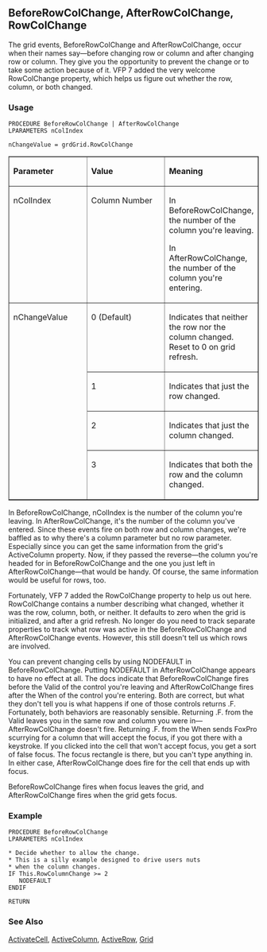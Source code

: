 ## BeforeRowColChange, AfterRowColChange, RowColChange

The grid events, BeforeRowColChange and AfterRowColChange, occur when their names say&mdash;before changing row or column and after changing row or column. They give you the opportunity to prevent the change or to take some action because of it. VFP 7 added the very welcome RowColChange property, which helps us figure out whether the row, column, or both changed.

### Usage

```foxpro
PROCEDURE BeforeRowColChange | AfterRowColChange
LPARAMETERS nColIndex

nChangeValue = grdGrid.RowColChange
```
<table border cellspacing=0 cellpadding=0 width=100%>
<tr>
  <td width=32% valign=top>
  <p><b>Parameter</b></p>
  </td>
  <td width=23% valign=top>
  <p><b>Value</b></p>
  </td>
  <td width=45% valign=top>
  <p><b>Meaning</b></p>
  </td>
 </tr>
<tr>
  <td width=32% valign=top>
  <p>nColIndex</p>
  </td>
  <td width=23% valign=top>
  <p>Column Number</p>
  </td>
  <td width=45% valign=top>
  <p>In BeforeRowColChange, the number of the column you're leaving. </p>
  <p>In AfterRowColChange, the number of the column you're entering.</p>
  </td>
 </tr>
<tr>
  <td width=32% rowspan=4 valign=top>
  <p>nChangeValue</p>
  </td>
  <td width=23% valign=top>
  <p>0 (Default)</p>
  </td>
  <td width=45% valign=top>
  <p>Indicates that neither the row nor the column changed. Reset to 0 on grid refresh.</p>
  </td>
 </tr>
<tr>
  <td width=33% valign=top>
  <p>1</p>
  </td>
  <td width=67% valign=top>
  <p>Indicates that just the row changed.</p>
  </td>
 </tr>
<tr>
  <td width=33% valign=top>
  <p>2</p>
  </td>
  <td width=67% valign=top>
  <p>Indicates that just the column changed.</p>
  </td>
 </tr>
<tr>
  <td width=33% valign=top>
  <p>3</p>
  </td>
  <td width=67% valign=top>
  <p>Indicates that both the row and the column changed.</p>
  </td>
 </tr>
</table>

In BeforeRowColChange, nColIndex is the number of the column you're leaving. In AfterRowColChange, it's the number of the column you've entered. Since these events fire on both row and column changes, we're baffled as to why there's a column parameter but no row parameter. Especially since you can get the same information from the grid's ActiveColumn property. Now, if they passed the reverse&mdash;the column you're headed for in BeforeRowColChange and the one you just left in AfterRowColChange&mdash;that would be handy. Of course, the same information would be useful for rows, too.

Fortunately, VFP 7 added the RowColChange property to help us out here. RowColChange contains a number describing what changed, whether it was the row, column, both, or neither. It defaults to zero when the grid is initialized, and after a grid refresh. No longer do you need to track separate properties to track what row was active in the BeforeRowColChange and AfterRowColChange events. However, this still doesn't tell us which rows are involved.

You can prevent changing cells by using NODEFAULT in BeforeRowColChange. Putting NODEFAULT in AfterRowColChange appears to have no effect at all. The docs indicate that BeforeRowColChange fires before the Valid of the control you're leaving and AfterRowColChange fires after the When of the control you're entering. Both are correct, but what they don't tell you is what happens if one of those controls returns .F. Fortunately, both behaviors are reasonably sensible. Returning .F. from the Valid leaves you in the same row and column you were in&mdash;AfterRowColChange doesn't fire. Returning .F. from the When sends FoxPro scurrying for a column that will accept the focus, if you got there with a keystroke. If you clicked into the cell that won't accept focus, you get a sort of false focus. The focus rectangle is there, but you can't type anything in. In either case, AfterRowColChange does fire for the cell that ends up with focus.

BeforeRowColChange fires when focus leaves the grid, and AfterRowColChange fires when the grid gets focus. 

### Example

```foxpro
PROCEDURE BeforeRowColChange
LPARAMETERS nColIndex

* Decide whether to allow the change.
* This is a silly example designed to drive users nuts
* when the column changes.
IF This.RowColumnChange >= 2
   NODEFAULT
ENDIF

RETURN
```
### See Also

[ActivateCell](s4g472.md), [ActiveColumn](s4g328.md), [ActiveRow](s4g328.md), [Grid](s4g488.md)